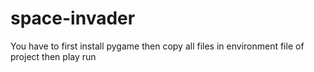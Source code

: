 # space-invader

You have to first install pygame then copy all files in environment file of project 
then play run
